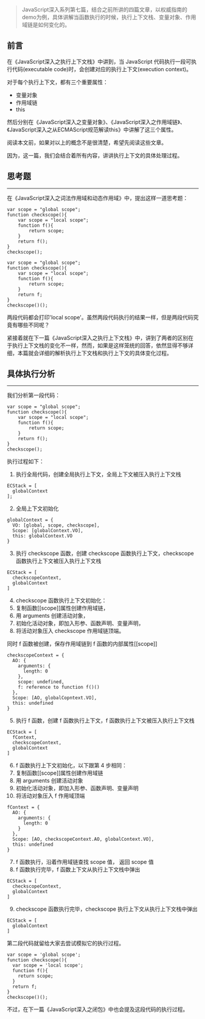 >JavaScript深入系列第七篇，结合之前所讲的四篇文章，以权威指南的demo为例，具体讲解当函数执行的时候，执行上下文栈、变量对象、作用域链是如何变化的。

## 前言

在《JavaScript深入之执行上下文栈》中讲到，当 JavaScript 代码执行一段可执行代码(executable code)时，会创建对应的执行上下文(execution context)。

对于每个执行上下文，都有三个重要属性：
- 变量对象
- 作用域链
- this

然后分别在《JavaScript深入之变量对象》、《JavaScript深入之作用域链》、《JavaScript深入之从ECMAScript规范解读this》中讲解了这三个属性。

阅读本文前，如果对以上的概念不是很清楚，希望先阅读这些文章。

因为，这一篇，我们会结合着所有内容，讲讲执行上下文的具体处理过程。

## 思考题
---
在《JavaScript深入之词法作用域和动态作用域》中，提出这样一道思考题：
```
var scope = "global scope";
function checkscope(){
    var scope = "local scope";
    function f(){
        return scope;
    }
    return f();
}
checkscope();
```
```
var scope = "global scope";
function checkscope(){
    var scope = "local scope";
    function f(){
        return scope;
    }
    return f;
}
checkscope()();
```
两段代码都会打印'local scope'。虽然两段代码执行的结果一样，但是两段代码究竟有哪些不同呢？

紧接着就在下一篇《JavaScript深入之执行上下文栈》中，讲到了两者的区别在于执行上下文栈的变化不一样，然而，如果是这样笼统的回答，依然显得不够详细，本篇就会详细的解析执行上下文栈和执行上下文的具体变化过程。

## 具体执行分析
---
我们分析第一段代码：
```
var scope = "global scope";
function checkscope(){
    var scope = "local scope";
    function f(){
        return scope;
    }
    return f();
}
checkscope();
```

执行过程如下：

1. 执行全局代码，创建全局执行上下文，全局上下文被压入执行上下文栈
```
ECStack = [
  globalContext
];
```
2. 全局上下文初始化
```
globalContext = {
  VO: [global, scope, checkscope],
  Scope: [globalContext.VO],
  this: globalContext.VO
}
```
3. 执行 checkscope 函数，创建 checkscope 函数执行上下文，checkscope 函数执行上下文被压入执行上下文栈
```
ECStack = [
  checkscopeContext,
  globalContext
]
```
4. checkscope 函数执行上下文初始化：
  1. 复制函数[[scope]]属性创建作用域链，
  2. 用 arguments 创建活动对象，
  3. 初始化活动对象，即加入形参、函数声明、变量声明，
  4. 将活动对象压入 checkscope 作用域链顶端。

同时 f 函数被创建，保存作用域链到 f 函数的内部属性[[scope]]
```
checkscopeContext = {
  AO: {
    arguments: {
      length: 0
    },
    scope: undefined,
    f: reference to function f()()
  },
  Scope: [AO, globalCopntext.VO],
  this: undefined
}
```
5. 执行 f 函数，创建 f 函数执行上下文，f 函数执行上下文被压入执行上下文栈
```
ECStack = [
  fContext,
  checkscopeContext,
  globalContext
]
```
6. f 函数执行上下文初始化，以下跟第 4 步相同：
  1. 复制函数[[scope]]属性创建作用域链
  2. 用 arguments 创建活动对象
  3. 初始化活动对象，即加入形参、函数声明、变量声明
  4. 将活动对象压入 f 作用域顶端

```
fContext = {
  AO: {
    arguments: {
      length: 0
    }
  },
  Scope: [AO, checkscopeContext.AO, globalContext.VO],
  this: undefined
}
```
7. f 函数执行，沿着作用域链查找 scope 值， 返回 scope 值
8. f 函数执行完毕，f 函数上下文从执行上下文栈中弹出
```
ECStack = [
  checkscopeContext,
  globalContext
]
```
9. checkscope 函数执行完毕，checkscope 执行上下文从执行上下文栈中弹出
```
ECStack = [
  globalContext
]
```
第二段代码就留给大家去尝试模拟它的执行过程。
```
var scope = 'global scope';
function checkscope(){
  var scope = 'local scope';
  function f(){
    return scope;
  }
  return f;
}
checkscope()();
```
不过，在下一篇《JavaScript深入之闭包》中也会提及这段代码的执行过程。